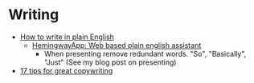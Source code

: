 Writing
=======

* [How to write in plain English](http://www.plainenglish.co.uk/how-to-write-in-plain-english.html)
    * [HemingwayApp: Web based plain english assistant](http://www.hemingwayapp.com/)
        * When presenting remove redundant words. "So", "Basically", "Just" (See my blog post on presenting)
* [17 tips for great copywriting](https://marketingexamples.com/copywriting/tips)

